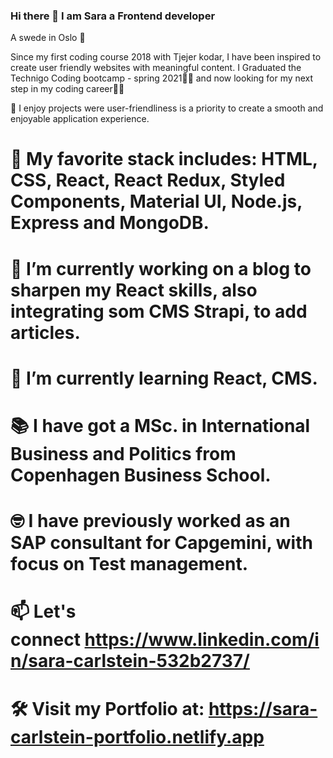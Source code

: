 ### Hi there 👋 I am Sara a Frontend developer

A swede in Oslo 📍

Since my first coding course 2018 with Tjejer kodar, I have been inspired to create user friendly websites with meaningful content. I Graduated the Technigo Coding bootcamp - spring 2021👩‍🎓 and now looking for my next step in my coding career👩‍💻

🙏 I enjoy projects were user-friendliness is a priority to create a smooth and enjoyable application experience.

# 👀 My favorite stack includes: HTML, CSS, React, React Redux, Styled Components, Material UI, Node.js, Express and MongoDB.
# 🔭 I’m currently working on a blog to sharpen my React skills, also integrating som CMS Strapi, to add articles.
# 🌱 I’m currently learning React, CMS.
# 📚 I have got a MSc. in  International Business and Politics  from Copenhagen Business School.
# 🤓 I have previously worked as an SAP consultant for Capgemini, with focus on Test management. 
# 📫 Let's connect https://www.linkedin.com/in/sara-carlstein-532b2737/
# 🛠 Visit my Portfolio at: https://sara-carlstein-portfolio.netlify.app

